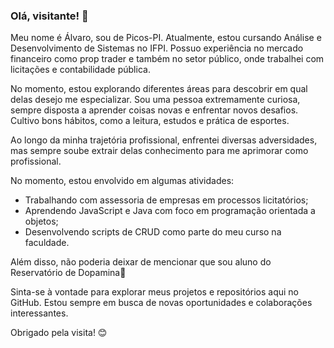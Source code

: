 ### Olá, visitante! 👋

Meu nome é Álvaro, sou de Picos-PI. Atualmente, estou cursando Análise e Desenvolvimento de Sistemas no IFPI. Possuo experiência no mercado financeiro como prop trader e também no setor público, onde trabalhei com licitações e contabilidade pública.

No momento, estou explorando diferentes áreas para descobrir em qual delas desejo me especializar. Sou uma pessoa extremamente curiosa, sempre disposta a aprender coisas novas e enfrentar novos desafios. Cultivo bons hábitos, como a leitura, estudos e prática de esportes.

Ao longo da minha trajetória profissional, enfrentei diversas adversidades, mas sempre soube extrair delas conhecimento para me aprimorar como profissional.

No momento, estou envolvido em algumas atividades:

- Trabalhando com assessoria de empresas em processos licitatórios;
- Aprendendo JavaScript e Java com foco em programação orientada a objetos;
- Desenvolvendo scripts de CRUD como parte do meu curso na faculdade.

Além disso, não poderia deixar de mencionar que sou aluno do Reservatório de Dopamina🎈

Sinta-se à vontade para explorar meus projetos e repositórios aqui no GitHub. Estou sempre em busca de novas oportunidades e colaborações interessantes.

Obrigado pela visita! 😊
